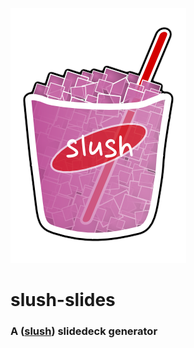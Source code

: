 ![slush](output/images/slush.png)

# slush-slides
### A ([slush](https://github.com/klei/slush)) slidedeck generator